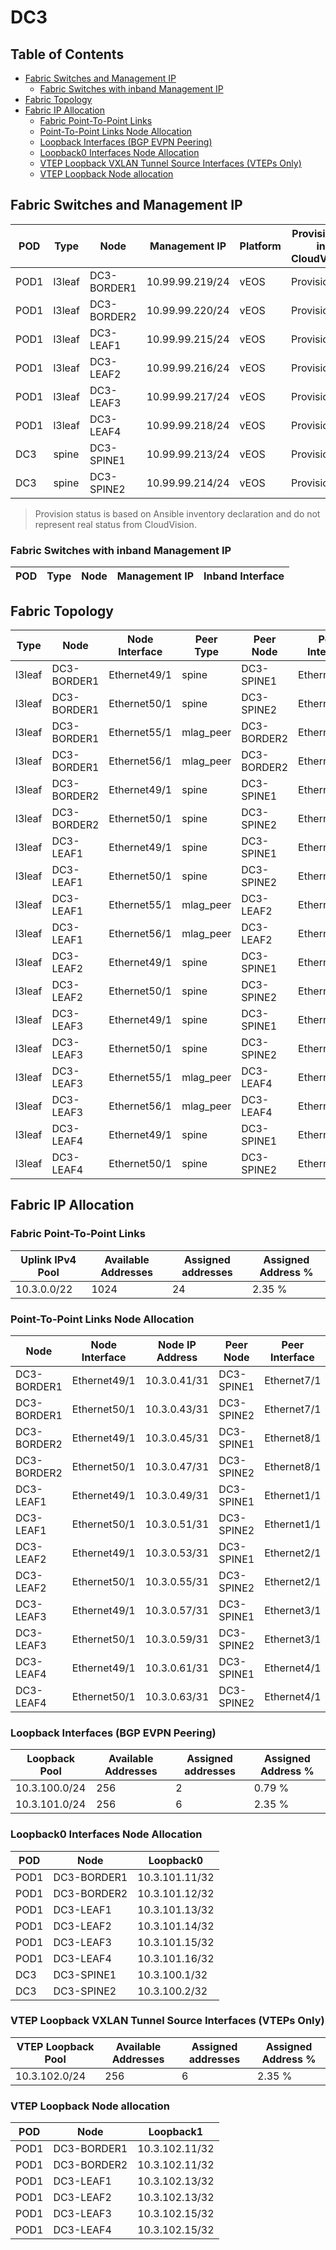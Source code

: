 # DC3

## Table of Contents

- [Fabric Switches and Management IP](#fabric-switches-and-management-ip)
  - [Fabric Switches with inband Management IP](#fabric-switches-with-inband-management-ip)
- [Fabric Topology](#fabric-topology)
- [Fabric IP Allocation](#fabric-ip-allocation)
  - [Fabric Point-To-Point Links](#fabric-point-to-point-links)
  - [Point-To-Point Links Node Allocation](#point-to-point-links-node-allocation)
  - [Loopback Interfaces (BGP EVPN Peering)](#loopback-interfaces-bgp-evpn-peering)
  - [Loopback0 Interfaces Node Allocation](#loopback0-interfaces-node-allocation)
  - [VTEP Loopback VXLAN Tunnel Source Interfaces (VTEPs Only)](#vtep-loopback-vxlan-tunnel-source-interfaces-vteps-only)
  - [VTEP Loopback Node allocation](#vtep-loopback-node-allocation)

## Fabric Switches and Management IP

| POD | Type | Node | Management IP | Platform | Provisioned in CloudVision | Serial Number |
| --- | ---- | ---- | ------------- | -------- | -------------------------- | ------------- |
| POD1 | l3leaf | DC3-BORDER1 | 10.99.99.219/24 | vEOS | Provisioned | - |
| POD1 | l3leaf | DC3-BORDER2 | 10.99.99.220/24 | vEOS | Provisioned | - |
| POD1 | l3leaf | DC3-LEAF1 | 10.99.99.215/24 | vEOS | Provisioned | - |
| POD1 | l3leaf | DC3-LEAF2 | 10.99.99.216/24 | vEOS | Provisioned | - |
| POD1 | l3leaf | DC3-LEAF3 | 10.99.99.217/24 | vEOS | Provisioned | - |
| POD1 | l3leaf | DC3-LEAF4 | 10.99.99.218/24 | vEOS | Provisioned | - |
| DC3 | spine | DC3-SPINE1 | 10.99.99.213/24 | vEOS | Provisioned | - |
| DC3 | spine | DC3-SPINE2 | 10.99.99.214/24 | vEOS | Provisioned | - |

> Provision status is based on Ansible inventory declaration and do not represent real status from CloudVision.

### Fabric Switches with inband Management IP

| POD | Type | Node | Management IP | Inband Interface |
| --- | ---- | ---- | ------------- | ---------------- |

## Fabric Topology

| Type | Node | Node Interface | Peer Type | Peer Node | Peer Interface |
| ---- | ---- | -------------- | --------- | ----------| -------------- |
| l3leaf | DC3-BORDER1 | Ethernet49/1 | spine | DC3-SPINE1 | Ethernet7/1 |
| l3leaf | DC3-BORDER1 | Ethernet50/1 | spine | DC3-SPINE2 | Ethernet7/1 |
| l3leaf | DC3-BORDER1 | Ethernet55/1 | mlag_peer | DC3-BORDER2 | Ethernet55/1 |
| l3leaf | DC3-BORDER1 | Ethernet56/1 | mlag_peer | DC3-BORDER2 | Ethernet56/1 |
| l3leaf | DC3-BORDER2 | Ethernet49/1 | spine | DC3-SPINE1 | Ethernet8/1 |
| l3leaf | DC3-BORDER2 | Ethernet50/1 | spine | DC3-SPINE2 | Ethernet8/1 |
| l3leaf | DC3-LEAF1 | Ethernet49/1 | spine | DC3-SPINE1 | Ethernet1/1 |
| l3leaf | DC3-LEAF1 | Ethernet50/1 | spine | DC3-SPINE2 | Ethernet1/1 |
| l3leaf | DC3-LEAF1 | Ethernet55/1 | mlag_peer | DC3-LEAF2 | Ethernet55/1 |
| l3leaf | DC3-LEAF1 | Ethernet56/1 | mlag_peer | DC3-LEAF2 | Ethernet56/1 |
| l3leaf | DC3-LEAF2 | Ethernet49/1 | spine | DC3-SPINE1 | Ethernet2/1 |
| l3leaf | DC3-LEAF2 | Ethernet50/1 | spine | DC3-SPINE2 | Ethernet2/1 |
| l3leaf | DC3-LEAF3 | Ethernet49/1 | spine | DC3-SPINE1 | Ethernet3/1 |
| l3leaf | DC3-LEAF3 | Ethernet50/1 | spine | DC3-SPINE2 | Ethernet3/1 |
| l3leaf | DC3-LEAF3 | Ethernet55/1 | mlag_peer | DC3-LEAF4 | Ethernet55/1 |
| l3leaf | DC3-LEAF3 | Ethernet56/1 | mlag_peer | DC3-LEAF4 | Ethernet56/1 |
| l3leaf | DC3-LEAF4 | Ethernet49/1 | spine | DC3-SPINE1 | Ethernet4/1 |
| l3leaf | DC3-LEAF4 | Ethernet50/1 | spine | DC3-SPINE2 | Ethernet4/1 |

## Fabric IP Allocation

### Fabric Point-To-Point Links

| Uplink IPv4 Pool | Available Addresses | Assigned addresses | Assigned Address % |
| ---------------- | ------------------- | ------------------ | ------------------ |
| 10.3.0.0/22 | 1024 | 24 | 2.35 % |

### Point-To-Point Links Node Allocation

| Node | Node Interface | Node IP Address | Peer Node | Peer Interface | Peer IP Address |
| ---- | -------------- | --------------- | --------- | -------------- | --------------- |
| DC3-BORDER1 | Ethernet49/1 | 10.3.0.41/31 | DC3-SPINE1 | Ethernet7/1 | 10.3.0.40/31 |
| DC3-BORDER1 | Ethernet50/1 | 10.3.0.43/31 | DC3-SPINE2 | Ethernet7/1 | 10.3.0.42/31 |
| DC3-BORDER2 | Ethernet49/1 | 10.3.0.45/31 | DC3-SPINE1 | Ethernet8/1 | 10.3.0.44/31 |
| DC3-BORDER2 | Ethernet50/1 | 10.3.0.47/31 | DC3-SPINE2 | Ethernet8/1 | 10.3.0.46/31 |
| DC3-LEAF1 | Ethernet49/1 | 10.3.0.49/31 | DC3-SPINE1 | Ethernet1/1 | 10.3.0.48/31 |
| DC3-LEAF1 | Ethernet50/1 | 10.3.0.51/31 | DC3-SPINE2 | Ethernet1/1 | 10.3.0.50/31 |
| DC3-LEAF2 | Ethernet49/1 | 10.3.0.53/31 | DC3-SPINE1 | Ethernet2/1 | 10.3.0.52/31 |
| DC3-LEAF2 | Ethernet50/1 | 10.3.0.55/31 | DC3-SPINE2 | Ethernet2/1 | 10.3.0.54/31 |
| DC3-LEAF3 | Ethernet49/1 | 10.3.0.57/31 | DC3-SPINE1 | Ethernet3/1 | 10.3.0.56/31 |
| DC3-LEAF3 | Ethernet50/1 | 10.3.0.59/31 | DC3-SPINE2 | Ethernet3/1 | 10.3.0.58/31 |
| DC3-LEAF4 | Ethernet49/1 | 10.3.0.61/31 | DC3-SPINE1 | Ethernet4/1 | 10.3.0.60/31 |
| DC3-LEAF4 | Ethernet50/1 | 10.3.0.63/31 | DC3-SPINE2 | Ethernet4/1 | 10.3.0.62/31 |

### Loopback Interfaces (BGP EVPN Peering)

| Loopback Pool | Available Addresses | Assigned addresses | Assigned Address % |
| ------------- | ------------------- | ------------------ | ------------------ |
| 10.3.100.0/24 | 256 | 2 | 0.79 % |
| 10.3.101.0/24 | 256 | 6 | 2.35 % |

### Loopback0 Interfaces Node Allocation

| POD | Node | Loopback0 |
| --- | ---- | --------- |
| POD1 | DC3-BORDER1 | 10.3.101.11/32 |
| POD1 | DC3-BORDER2 | 10.3.101.12/32 |
| POD1 | DC3-LEAF1 | 10.3.101.13/32 |
| POD1 | DC3-LEAF2 | 10.3.101.14/32 |
| POD1 | DC3-LEAF3 | 10.3.101.15/32 |
| POD1 | DC3-LEAF4 | 10.3.101.16/32 |
| DC3 | DC3-SPINE1 | 10.3.100.1/32 |
| DC3 | DC3-SPINE2 | 10.3.100.2/32 |

### VTEP Loopback VXLAN Tunnel Source Interfaces (VTEPs Only)

| VTEP Loopback Pool | Available Addresses | Assigned addresses | Assigned Address % |
| --------------------- | ------------------- | ------------------ | ------------------ |
| 10.3.102.0/24 | 256 | 6 | 2.35 % |

### VTEP Loopback Node allocation

| POD | Node | Loopback1 |
| --- | ---- | --------- |
| POD1 | DC3-BORDER1 | 10.3.102.11/32 |
| POD1 | DC3-BORDER2 | 10.3.102.11/32 |
| POD1 | DC3-LEAF1 | 10.3.102.13/32 |
| POD1 | DC3-LEAF2 | 10.3.102.13/32 |
| POD1 | DC3-LEAF3 | 10.3.102.15/32 |
| POD1 | DC3-LEAF4 | 10.3.102.15/32 |
